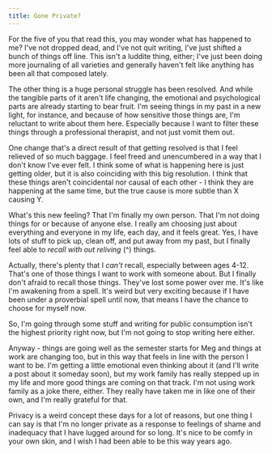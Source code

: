 ```yaml
---
title: Gone Private?
---
```


For the five of you that read this, you may wonder what has happened to me? I've not dropped dead, and I've not quit writing, I've just shifted a bunch of things off line. This isn't a luddite thing, either; I've just been doing more journaling of all varieties and generally haven't felt like anything has been all that composed lately. 

The other thing is a huge personal struggle has been resolved. And while the tangible parts of it aren't life changing, the emotional and psychological parts are already starting to bear fruit.  I'm seeing things in my past in a new light, for instance, and because of how sensitive those things are, I'm reluctant to write about them here. Especially because I want to filter these things through a professional therapist, and not just vomit them out. 

One change that's a direct result of that getting resolved is that I feel relieved of so much baggage.  I feel freed and unencumbered in a way that I don't know I've ever felt.  I think some of what is happening here is just getting older, but it is also coinciding with this big resolution. I think that these things aren't coincidental nor causal of each other - I think they are happening at the same time, but the true cause is more subtle than X causing Y. 

What's this new feeling?  That I'm finally my own person. That I'm not doing things for or because of anyone else. I really am choosing just about everything and everyone in my life, each day, and it feels great. Yes, I have lots of stuff to pick up, clean off, and put away from my past, but I finally feel able to *recall with out reliving*  (^) things.

Actually, there's plenty that I *can't* recall, especially between ages 4-12. That's one of those things I want to work with someone about. But I finally don't afraid to recall those things. They've lost some power over me. It's like I'm awakening from a spell. It's weird but very exciting because if I have been under a proverbial spell until now, that means I have the chance to choose for myself now. 

So, I'm going through some stuff and writing for public consumption isn't the highest priority right now, but I'm not going to stop writing here either. 

Anyway - things are going well as the semester starts for Meg and things at work are changing too, but in this way that feels in line with the person I want to be. I'm getting a little emotional even thinking about it (and I'll write a post about it someday soon), but my work family has really stepped up in my life and more good things are coming on that track. I'm not using work family as a joke there, either. They really have taken me in like one of their own, and I'm really grateful for that. 

Privacy is a weird concept these days for a lot of reasons, but one thing I can say is that I'm no longer private as a response to feelings of shame and inadequacy that I have lugged around for so long. It's nice to be comfy in your own skin, and I wish I had been able to be this way years ago.